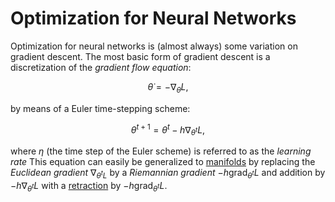 # Optimization for Neural Networks 

Optimization for neural networks is (almost always) some variation on gradient descent. The most basic form of gradient descent is a discretization of the *gradient flow equation*:
```math
\dot{\theta} = -\nabla_\theta{}L,
```
by means of a Euler time-stepping scheme: 
```math
\theta^{t+1} = \theta^{t} - h\nabla_{\theta^{t}}L,
```
where $\eta$ (the time step of the Euler scheme) is referred to as the *learning rate*
This equation can easily be generalized to [manifolds](../manifolds/manifolds.md) by replacing the *Euclidean gradient* $\nabla_{\theta^{t}L}$ by a *Riemannian gradient* $-h\mathrm{grad}_{\theta^{t}}L$ and addition by $-h\nabla_{\theta^{t}}L$ with a [retraction](../optimizers/manifold_related/retractions.md) by $-h\mathrm{grad}_{\theta^{t}}L$.